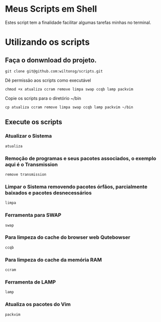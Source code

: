 # Meus Scripts em Shell

Estes script tem a finalidade facilitar algumas tarefas minhas no terminal.

# Utilizando os scripts

## Faça o donwnload do projeto.

```
git clone git@github.com:wiltonsg/scripts.git
```
Dê permissão aos scripts como executável

```
chmod +x atualiza ccram remove limpa swap ccqb lamp packvim
```
Copie os scripts para o diretório ~/bin

```
cp atualiza ccram remove limpa swap ccqb lamp packvim ~/bin
```

## Execute os scripts

### Atualizar o Sistema

```
atualiza
```

### Remoção de programas e seus pacotes associados, o exemplo aqui é o Transmission

```
remove transmission
```
### Limpar o Sistema removendo pacotes órfãos, parcialmente baixados e pacotes desnecessários

```
limpa
```

### Ferramenta para SWAP

```
swap
```

### Para limpeza do cache do browser web Qutebowser

```
ccqb
```

### Para limpeza do cache da memória RAM

```
ccram
```

### Ferramenta de LAMP

```
lamp
```

### Atualiza os pacotes do Vim

```
packvim
```
